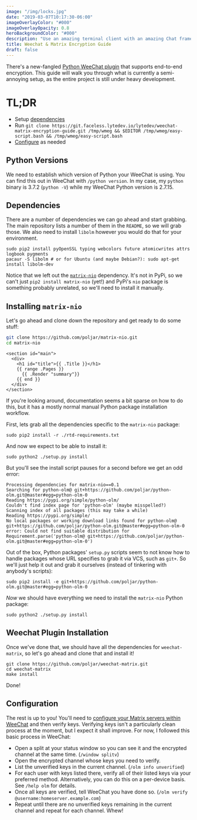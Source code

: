 ```yaml
---
image: "/img/locks.jpg"
date: "2019-03-07T10:17:30-06:00"
imageOverlayColor: "#000"
imageOverlayOpacity: 0.8
heroBackgroundColor: "#000"
description: "Use an amazing terminal client with an amazing Chat framework!"
title: Weechat & Matrix Encryption Guide
draft: false
---
```


There's a new-fangled [Python WeeChat plugin][weechat-matrix] that supports
end-to-end encryption. This guide will walk you through what is currently
a semi-annoying setup, as the entire project is still under heavy development.

<!--more-->

# TL;DR

+ Setup [dependencies](#dependencies)
+ Run `git clone
https://git.faceless.lytedev.io/lytedev/weechat-matrix-encryption-guide.git
/tmp/wmeg && $EDITOR /tmp/wmeg/easy-script.bash && /tmp/wmeg/easy-script.bash`
+ [Configure](#configuration) as needed

## Python Versions

We need to establish which version of Python your WeeChat is using. You can find
this out in WeeChat with `/python version`. In my case, my `python` binary is
3.7.2 (`python -V`) while my WeeChat Python version is 2.7.15.

## Dependencies

There are a number of dependencies we can go ahead and start grabbing. The main
repository lists a number of them in the `README`, so we will grab those. We
also need to install `libolm` however you would do that for your environment.

```
sudo pip2 install pyOpenSSL typing webcolors future atomicwrites attrs logbook pygments
pacaur -S libolm # or for Ubuntu (and maybe Debian?): sudo apt-get install libolm-dev
```

Notice that we left out the [`matrix-nio`][matrix-nio] dependency. It's not in
PyPi, so we can't just `pip2 install matrix-nio` (yet!) and PyPi's `nio` package
is something probably unrelated, so we'll need to install it manually.

## Installing `matrix-nio`

Let's go ahead and clone down the repository and get ready to do some stuff:

```bash
git clone https://github.com/poljar/matrix-nio.git
cd matrix-nio
```

```go-html-template
<section id="main">
  <div>
    <h1 id="title">{{ .Title }}</h1>
    {{ range .Pages }}
      {{ .Render "summary"}}
    {{ end }}
  </div>
</section>
```

If you're looking around, documentation seems a bit sparse on how to do this,
but it has a mostly normal manual Python package installation workflow.

First, lets grab all the dependencies specific to the `matrix-nio` package:

```
sudo pip2 install -r ./rtd-requirements.txt
```

And now we expect to be able to install it:

```
sudo python2 ./setup.py install
```

But you'll see the install script pauses for a second before we get an odd
error:

```
Processing dependencies for matrix-nio==0.1
Searching for python-olm@ git+https://github.com/poljar/python-olm.git@master#egg=python-olm-0
Reading https://pypi.org/simple/python-olm/
Couldn't find index page for 'python-olm' (maybe misspelled?)
Scanning index of all packages (this may take a while)
Reading https://pypi.org/simple/
No local packages or working download links found for python-olm@ git+https://github.com/poljar/python-olm.git@master#egg=python-olm-0
error: Could not find suitable distribution for Requirement.parse('python-olm@ git+https://github.com/poljar/python-olm.git@master#egg=python-olm-0')
```

Out of the box, Python packages' `setup.py` scripts seem to not know how to
handle packages whose URL specifies to grab it via VCS, such as `git+`. So we'll
just help it out and grab it ourselves (instead of tinkering with anybody's
scripts):

```
sudo pip2 install -e git+https://github.com/poljar/python-olm.git@master#egg=python-olm-0
```

*Now* we should have everything we need to install the `matrix-nio` Python
package:

```
sudo python2 ./setup.py install
```

## Weechat Plugin Installation

Once we've done that, we should have all the dependencies for `weechat-matrix`,
so let's go ahead and clone that and install it!

```
git clone https://github.com/poljar/weechat-matrix.git
cd weechat-matrix
make install
```

Done!

## Configuration

The rest is up to you! You'll need to [configure your Matrix servers within
WeeChat][weechat-matrix-config] and then verify keys. Verifying keys isn't
a particularly clean process at the moment, but I expect it shall improve.  For
now, I followed this basic process in WeeChat:

+ Open a split at your status window so you can see it and the encrypted channel
	at the same time. (`/window splitv`)
+ Open the encrypted channel whose keys you need to verify.
+ List the unverified keys in the current channel. (`/olm info unverified`)
+ For each user with keys listed there, verify all of their listed keys via your
	preferred method. Alternatively, you can do this on a per-device basis. See
	`/help olm` for details.
+ Once all keys are verified, tell WeeChat you have done so. (`/olm verify
	@username:homeserver.example.com`)
+ Repeat until there are no unverified keys remaining in the current channel and
	repeat for each channel. Whew!


[weechat-matrix]: https://github.com/poljar/weechat-matrix
[weechat-matrix-config]: https://github.com/poljar/weechat-matrix#Configuration
[matrix-nio]: https://github.com/poljar/matrix-nio


